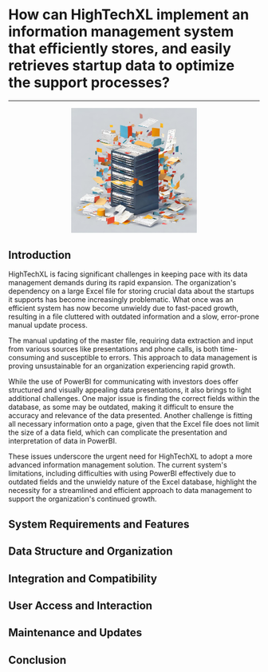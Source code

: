 
# How can HighTechXL implement an information management system that efficiently stores, and easily retrieves startup data to optimize the support processes?
***
<p align="center">
  <img src="https://github.com/BramVerkuijlen/Portfolio-S5-Internship/blob/main/images/exploding%20database.png" alt="IMG Broke :(" width="50%" height="50%" />
</p>

## Introduction

HighTechXL is facing significant challenges in keeping pace with its data management demands during its rapid expansion. The organization's dependency on a large Excel file for storing crucial data about the startups it supports has become increasingly problematic. What once was an efficient system has now become unwieldy due to fast-paced growth, resulting in a file cluttered with outdated information and a slow, error-prone manual update process.

The manual updating of the master file, requiring data extraction and input from various sources like presentations and phone calls, is both time-consuming and susceptible to errors. This approach to data management is proving unsustainable for an organization experiencing rapid growth.

While the use of PowerBI for communicating with investors does offer structured and visually appealing data presentations, it also brings to light additional challenges. One major issue is finding the correct fields within the database, as some may be outdated, making it difficult to ensure the accuracy and relevance of the data presented. Another challenge is fitting all necessary information onto a page, given that the Excel file does not limit the size of a data field, which can complicate the presentation and interpretation of data in PowerBI.

These issues underscore the urgent need for HighTechXL to adopt a more advanced information management solution. The current system's limitations, including difficulties with using PowerBI effectively due to outdated fields and the unwieldy nature of the Excel database, highlight the necessity for a streamlined and efficient approach to data management to support the organization's continued growth.

## System Requirements and Features

##  Data Structure and Organization

## Integration and Compatibility

## User Access and Interaction

## Maintenance and Updates

## Conclusion
